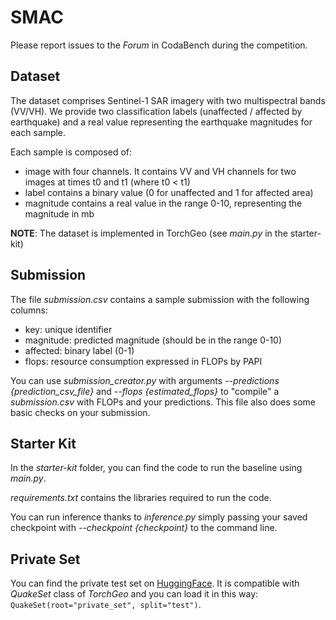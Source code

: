 # SMAC

Please report issues to the *Forum* in CodaBench during the competition.

## Dataset

The dataset comprises Sentinel-1 SAR imagery with two multispectral bands (VV/VH). We provide two classification labels (unaffected / affected by earthquake) and a real value representing the earthquake magnitudes for each sample.

Each sample is composed of:
- image with four channels. It contains VV and VH channels for two images at times t0 and t1 (where t0 < t1)
- label contains a binary value (0 for unaffected and 1 for affected area)
- magnitude contains a real value in the range 0-10, representing the magnitude in mb

**NOTE**: The dataset is implemented in TorchGeo (see *main.py* in the starter-kit)

## Submission

The file *submission.csv* contains a sample submission with the following columns:

- key: unique identifier
- magnitude: predicted magnitude (should be in the range 0-10)
- affected: binary label (0-1)
- flops: resource consumption expressed in FLOPs by PAPI

You can use *submission_creator.py* with arguments *--predictions {prediction_csv_file}* and *--flops {estimated_flops}* to "compile" a *submission.csv* with FLOPs and your predictions. This file also does some basic checks on your submission.

## Starter Kit

In the *starter-kit* folder, you can find the code to run the baseline using *main.py*.

*requirements.txt* contains the libraries required to run the code.

You can run inference thanks to *inference.py* simply passing your saved checkpoint with *--checkpoint {checkpoint}* to the command line.

## Private Set

You can find the private test set on [HuggingFace](https://huggingface.co/datasets/DarthReca/quakeset/blob/main/p_earthquakes.h5). It is compatible with *QuakeSet* class of *TorchGeo* and you can load it in this way: ```QuakeSet(root="private_set", split="test")```.
